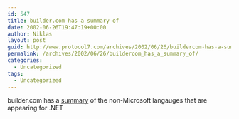 ```yaml
---
id: 547
title: builder.com has a summary of
date: 2002-06-26T19:47:19+00:00
author: Niklas
layout: post
guid: http://www.protocol7.com/archives/2002/06/26/buildercom-has-a-summary-of/
permalink: /archives/2002/06/26/buildercom_has_a_summary_of/
categories:
  - Uncategorized
tags:
  - Uncategorized
---
```

<div class='microid-20c14021aa954c5cb40ae8cb66440869c644b1ee'>
  <p>
    builder.com has a <a href="http://builder.com.com/article.jhtml?id=u00220020630adm01.htm">summary</a> of the non-Microsoft langauges that are appearing for .NET
  </p>
</div>